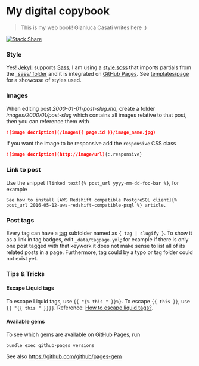 # My digital copybook

> This is my web book! Gianluca Casati writes here :)

[![Stack Share](http://img.shields.io/badge/tech-stack-0690fa.svg?style=flat)](http://stackshare.io/fibo/my-personal-website)

### Style

Yes! [Jekyll] supports [Sass], I am using a [style.scss](https://github.com/fibo/fibo.github.io/blob/master/style.scss) that imports partials from the [_sass/ folder](https://github.com/fibo/fibo.github.io/tree/master/_sass) and it is integrated on [GitHub Pages].
See [templates/page](https://fibo.github.io/templates/page) for a showcase of styles used.

### Images

When editing post *2000-01-01-post-slug.md*, create a folder *images/2000/01/post-slug*
which contains all images relative to that post, then you can reference them with

```markdown
![image decription](/images{{ page.id }}/image_name.jpg)
```

If you want the image to be responsive add the `responsive` CSS class

```markdown
![image decription](http://image/url){:.responsive}
```

### Link to post

Use the snippet `[linked text]{% post_url yyyy-mm-dd-foo-bar %}`, for example

```
See how to install [AWS Redshift compatible PostgreSQL client]{% post_url 2016-05-12-aws-redshift-compatible-psql %} article.
```

### Post tags

Every tag can have a [tag](./tag) subfolder named as `{ tag | slugify }`.
To show it as a link in tag badges, edit `_data/tagpage.yml`; for example
if there is only one post tagged with that keywork it does not make sense to list all of its related posts in a page.
Furthermore, tag could by a typo or tag folder could not exist yet.

### Tips & Tricks

#### Escape Liquid tags

To escape Liquid tags, use `{{ "{% this " }}%}`. To escape `{{ this }}`, use `{{ "{{ this " }}}}`.
Reference: [How to escape liquid tags?](http://stackoverflow.com/questions/3426182/how-to-escape-liquid-template-tags).

#### Available gems

To see which gems are available on GitHub Pages, run

```shell
bundle exec github-pages versions
```

See also https://github.com/github/pages-gem

[Jekyll]: http://jekyllrb.com "Jekyll"
[GitHub Pages]: https://pages.github.com "GitHub Pages"
[Sass]: http://sass-lang.com/ "Sass"
[minima]: https://github.com/jekyll/minima "minima Jekyll theme"
